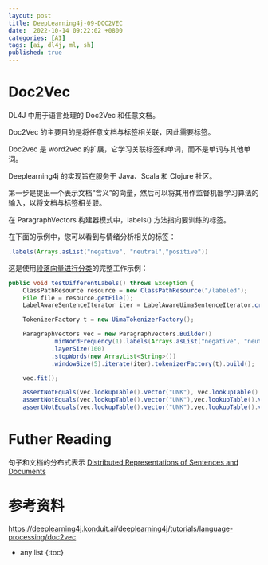 ```yaml
---
layout: post
title: DeepLearning4j-09-DOC2VEC
date:  2022-10-14 09:22:02 +0800  
categories: [AI]
tags: [ai, dl4j, ml, sh]
published: true
---
```


#  Doc2Vec

DL4J 中用于语言处理的 Doc2Vec 和任意文档。

Doc2Vec 的主要目的是将任意文档与标签相关联，因此需要标签。 

Doc2vec 是 word2vec 的扩展，它学习关联标签和单词，而不是单词与其他单词。 

Deeplearning4j 的实现旨在服务于 Java、Scala 和 Clojure 社区。

第一步是提出一个表示文档“含义”的向量，然后可以将其用作监督机器学习算法的输入，以将文档与标签相关联。

在 ParagraphVectors 构建器模式中，labels() 方法指向要训练的标签。 

在下面的示例中，您可以看到与情绪分析相关的标签：

```java
.labels(Arrays.asList("negative", "neutral","positive"))
```

这是使用[段落向量进行分类](https://github.com/eclipse/deeplearning4j-examples/blob/master/dl4j-examples/src/main/java/org/deeplearning4j/examples/nlp/paragraphvectors/ParagraphVectorsClassifierExample.java)的完整工作示例：

```java
public void testDifferentLabels() throws Exception {
    ClassPathResource resource = new ClassPathResource("/labeled");
    File file = resource.getFile();
    LabelAwareSentenceIterator iter = LabelAwareUimaSentenceIterator.createWithPath(file.getAbsolutePath());

    TokenizerFactory t = new UimaTokenizerFactory();

    ParagraphVectors vec = new ParagraphVectors.Builder()
            .minWordFrequency(1).labels(Arrays.asList("negative", "neutral","positive"))
            .layerSize(100)
            .stopWords(new ArrayList<String>())
            .windowSize(5).iterate(iter).tokenizerFactory(t).build();

    vec.fit();

    assertNotEquals(vec.lookupTable().vector("UNK"), vec.lookupTable().vector("negative"));
    assertNotEquals(vec.lookupTable().vector("UNK"),vec.lookupTable().vector("positive"));
    assertNotEquals(vec.lookupTable().vector("UNK"),vec.lookupTable().vector("neutral"));}
```

# Futher Reading

句子和文档的分布式表示 [Distributed Representations of Sentences and Documents](https://cs.stanford.edu/~quocle/paragraph_vector.pdf)

# 参考资料

https://deeplearning4j.konduit.ai/deeplearning4j/tutorials/language-processing/doc2vec

* any list
{:toc}